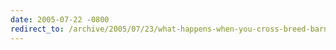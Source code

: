 ```yaml
---
date: 2005-07-22 -0800
redirect_to: /archive/2005/07/23/what-happens-when-you-cross-breed-barney-and-the-tele-tubbies.aspx/
---
```

